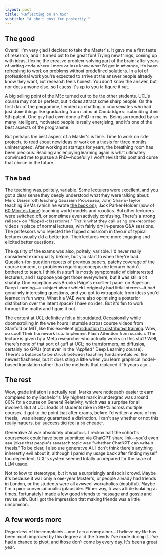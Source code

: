 ```yaml
---
layout: post
title: "Reflecting on an MSc"
subtitle: "A short post for posterity."
---
```


## The good
Overall, I'm very glad I decided to take the Master's. It gave me a first taste of research, and it turned out to be great fun! Trying new things, coming up with ideas, flexing the creative problem-solving part of the brain; after years of writing code where I more or less knew what I'd get in advance, it's been refreshing to work on problems without predefined solutions. In a lot of professional work you're expected to arrive at the answer people already know they want, but research feels honest. You don't know the answer, but nor does anyone else, so I guess it's up to you to figure it out.

A big selling point of the MSc turned out to be the other students. UCL's course may not be perfect, but it does attract some sharp people. On the first day of the programme, I ended up chatting to coursemates who had just done things like graduating from maths at Cambridge or submitting their 5th patent. One guy had even done a PhD in maths. Being surrounded by so many intelligent, motivated people is really energising, and it's one of the best aspects of the programme.

But perhaps *the* best aspect of a Master's is time. Time to work on side projects, to read about new ideas or work on a thesis for three months uninterrupted. After working at startups for years, the breathing room has been precious. Reading and enjoying learning again is what ultimately convinced me to pursue a PhD—hopefully I won't revisit this post and curse that choice in the future.

## The bad
The teaching was, politely, variable. Some lecturers were excellent, and you got a clear sense they deeply understood what they were talking about: Marc Deisenroth teaching Gaussian Processes; John Shawe-Taylor teaching SVMs (which he wrote [the book on](https://www.cambridge.org/core/books/an-introduction-to-support-vector-machines-and-other-kernelbased-learning-methods/A6A6F4084056A4B23F88648DDBFDD6FC)); Jack Parker-Holder (now of [60 Minutes fame](https://youtu.be/qUbx5RC8ro4?si=l0JsF8nYFoGy96N9)) teaching world models and robotics. But other lecturers were switched off, or sometimes even actively confusing. There's a strong reliance on "flipped-classrooms." That's what they call using pre-recorded videos in place of normal lectures, with fairly dry in-person Q&A sessions. The professors who rejected the flipped classroom in favour of typical lectures usually did a better job. Their lectures were more engaging and elicited better questions.

The quality of the exams was also, politely, variable. I'd never really considered exam quality before, but you start to when they're bad. Question-for-question repeats of previous papers, patchy coverage of the course content, or problems requiring concepts the lecturer hadn't bothered to teach. I think this stuff is mostly symptomatic of disinterested lecturers, and I suppose you get those everywhere, but it was still a bit shabby. One exception was Brooks Paige's excellent paper on Bayesian Deep Learning—a subject about which I originally had little interest—it had genuinely interesting questions, and you got to extrapolate from ideas you'd learned in fun ways. What if a VAE were also optimising a posterior distribution over the latent space? I have no idea. But it's fun to work through the maths and figure it out.

The content at UCL definitely felt a bit outdated. Occasionally while doomscrolling in the wee hours I stumble across course videos from Stanford or MIT, like this excellent [introduction to distributed training](https://www.youtube.com/watch?v=9MvD-XsowsE&ab_channel=StanfordOnline). Wow, so cool! Their homework is to implement Flash Attention from scratch. The lecture is given by a Meta researcher who actually works on this stuff! Well, there's none of that sort of guff at UCL; no transformers, no diffusion, certainly no GPUs (not even in the *"Applied"* Deep Learning course). There's a balance to be struck between teaching fundamentals vs. the newest flashness, but it does sting a little when you learn graphical model-based translation rather than the methods that replaced it 15 years ago...

## The rest
Wow, grade inflation is actually real. Marks were noticeably easier to earn compared to my Bachelor's. My highest mark in undergrad was around 80% for a course on General Relativity, which was a surprise for all involved. But at UCL loads of students rake in 90+% across multiple courses. It got to the point that after exams, before I'd written a word of my thesis, I was already guaranteed a distinction. I can't say whether or not this really matters, but success did feel a bit cheaper.

Generative AI was absolutely ubiquitous. I reckon half the cohort's coursework could have been submitted via ChatGPT share link—you'd even see jokes that people's research topic was "whether ChatGPT can write a thesis." To be clear, I also use generative AI. I don't think there's anything inherently evil about it, although I pared my usage back after finding myself too dependent. UCL's system seemed totally unprepared for the scale of LLM usage.

Not to bow to stereotype, but it was a surprisingly antisocial crowd. Maybe it's because it was only a one-year Master's, or people already had friends in London, or the students were all avowed-workaholics (doubtful). Maybe I'm a poor conversationalist (plausible). Either way, it was a little isolating at times. Fortunately I made a few good friends to message and gossip and revise with. But I got the impression that making friends was a little uncommon.

## A few words more
Regardless of the complaints—and I am a complainer—I believe my life has been much improved by this degree and the friends I've made during it. I've had a chance to pivot, and those don't come by every day. It's been a great year.